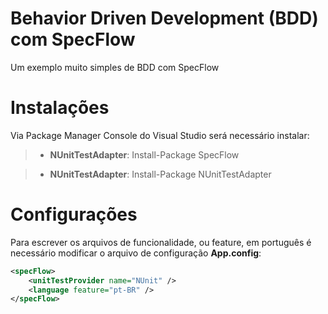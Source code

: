 # Behavior Driven Development (BDD) com SpecFlow

Um exemplo muito simples de BDD com SpecFlow

# Instalações

Via Package Manager Console do Visual Studio será necessário instalar:

>+ **NUnitTestAdapter**: Install-Package SpecFlow

>+ **NUnitTestAdapter**: Install-Package
NUnitTestAdapter

# Configurações
Para escrever os arquivos de funcionalidade, ou feature, em português é necessário modificar o arquivo de configuração **App.config**:

```` xml
<specFlow>
    <unitTestProvider name="NUnit" />
    <language feature="pt-BR" />
</specFlow>
````
